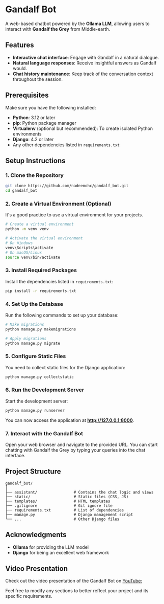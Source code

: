 # Gandalf Bot

A web-based chatbot powered by the **Ollama LLM**, allowing users to interact with **Gandalf the Grey** from Middle-earth.

## Features

- **Interactive chat interface**: Engage with Gandalf in a natural dialogue.
- **Natural language responses**: Receive insightful answers as Gandalf would.
- **Chat history maintenance**: Keep track of the conversation context throughout the session.

## Prerequisites

Make sure you have the following installed:

- **Python**: 3.12 or later
- **pip**: Python package manager
- **Virtualenv** (optional but recommended): To create isolated Python environments
- **Django**: 4.2 or later
- Any other dependencies listed in `requirements.txt`

## Setup Instructions

### 1. Clone the Repository

```bash
git clone https://github.com/nadeemohc/gandalf_bot.git
cd gandalf_bot
```

### 2. Create a Virtual Environment (Optional)

It's a good practice to use a virtual environment for your projects.

```bash
# Create a virtual environment
python -m venv venv

# Activate the virtual environment
# On Windows
venv\Scripts\activate
# On macOS/Linux
source venv/bin/activate
```

### 3. Install Required Packages

Install the dependencies listed in `requirements.txt`:

```bash
pip install -r requirements.txt
```

### 4. Set Up the Database

Run the following commands to set up your database:

```bash
# Make migrations
python manage.py makemigrations

# Apply migrations
python manage.py migrate
```

### 5. Configure Static Files

You need to collect static files for the Django application:

```bash
python manage.py collectstatic
```

### 6. Run the Development Server

Start the development server:

```bash
python manage.py runserver
```

You can now access the application at **http://127.0.0.1:8000**.

### 7. Interact with the Gandalf Bot

Open your web browser and navigate to the provided URL. You can start chatting with Gandalf the Grey by typing your queries into the chat interface.

## Project Structure

```
gandalf_bot/
│
├── assistant/                # Contains the chat logic and views
├── static/                   # Static files (CSS, JS)
├── templates/                # HTML templates
├── .gitignore                # Git ignore file
├── requirements.txt          # List of dependencies
├── manage.py                 # Django management script
└── ...                       # Other Django files
```

## Acknowledgments

- **Ollama** for providing the LLM model
- **Django** for being an excellent web framework

## Video Presentation

Check out the video presentation of the Gandalf Bot on [YouTube: ]([https://youtu.be/sCRTvr36ezk](https://www.youtube.com/watch?v=hx_3lcnTCDM))

Feel free to modify any sections to better reflect your project and its specific requirements.
